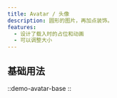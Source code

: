 ```yaml
---
title: Avatar / 头像
description: 圆形的图片，再加点装饰。
features:
  - 设计了载入时的占位和动画
  - 可以调整大小
---
```


## 基础用法

::demo-avatar-base
::
